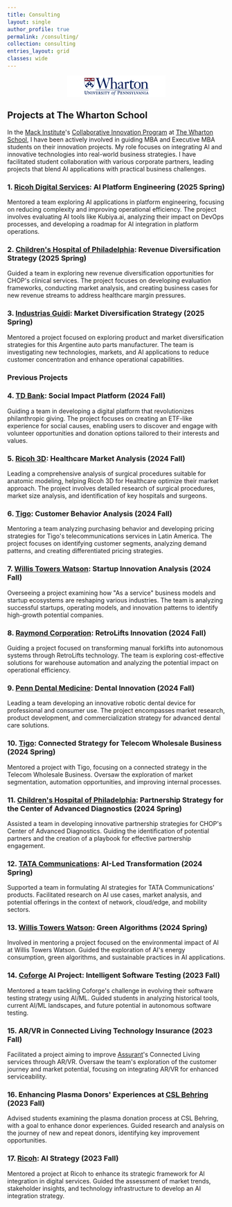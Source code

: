 ```yaml
---
title: Consulting
layout: single
author_profile: true
permalink: /consulting/
collection: consulting
entries_layout: grid
classes: wide
---
```

<div style="text-align:center; display:flex; justify-content:center; align-items:center; gap:20px; margin-bottom: 20px;">
    <a href="https://mackinstitute.wharton.upenn.edu/students/collaborative-innovation-program/" style="display: flex; align-items: center;">
        <img src="/assets/images/whartonlogo.png" alt="The Wharton School Logo" style="width: auto; height: 50px;"/>
    </a>
</div>

## Projects at The Wharton School

In the [Mack Institute](https://mackinstitute.wharton.upenn.edu/)'s [Collaborative Innovation Program](https://mackinstitute.wharton.upenn.edu/corporate-partnership/collaborative-innovation-program-partners/) at [The Wharton School](https://www.wharton.upenn.edu/), I have been actively involved in guiding MBA and Executive MBA students on their innovation projects. My role focuses on integrating AI and innovative technologies into real-world business strategies. I have facilitated student collaboration with various corporate partners, leading projects that blend AI applications with practical business challenges. 


### 1. [Ricoh Digital Services](https://www.ricoh.com/): AI Platform Engineering (2025 Spring)
Mentored a team exploring AI applications in platform engineering, focusing on reducing complexity and improving operational efficiency. The project involves evaluating AI tools like Kubiya.ai, analyzing their impact on DevOps processes, and developing a roadmap for AI integration in platform operations.

### 2. [Children's Hospital of Philadelphia](https://www.chop.edu/): Revenue Diversification Strategy (2025 Spring)
Guided a team in exploring new revenue diversification opportunities for CHOP's clinical services. The project focuses on developing evaluation frameworks, conducting market analysis, and creating business cases for new revenue streams to address healthcare margin pressures.

### 3. [Industrias Guidi](https://www.industriasguidi.com.ar/): Market Diversification Strategy (2025 Spring)
Mentored a project focused on exploring product and market diversification strategies for this Argentine auto parts manufacturer. The team is investigating new technologies, markets, and AI applications to reduce customer concentration and enhance operational capabilities.

### Previous Projects

### 4. [TD Bank](https://www.td.com/): Social Impact Platform (2024 Fall)
Guiding a team in developing a digital platform that revolutionizes philanthropic giving. The project focuses on creating an ETF-like experience for social causes, enabling users to discover and engage with volunteer opportunities and donation options tailored to their interests and values.

### 5. [Ricoh 3D](https://www.ricoh-usa.com/en/industries/healthcare/3d-for-healthcare): Healthcare Market Analysis (2024 Fall)
Leading a comprehensive analysis of surgical procedures suitable for anatomic modeling, helping Ricoh 3D for Healthcare optimize their market approach. The project involves detailed research of surgical procedures, market size analysis, and identification of key hospitals and surgeons.

### 6. [Tigo](https://www.tigo.com/): Customer Behavior Analysis (2024 Fall)
Mentoring a team analyzing purchasing behavior and developing pricing strategies for Tigo's telecommunications services in Latin America. The project focuses on identifying customer segments, analyzing demand patterns, and creating differentiated pricing strategies.

### 7. [Willis Towers Watson](https://www.wtwco.com/): Startup Innovation Analysis (2024 Fall)
Overseeing a project examining how "As a service" business models and startup ecosystems are reshaping various industries. The team is analyzing successful startups, operating models, and innovation patterns to identify high-growth potential companies.

### 8. [Raymond Corporation](https://www.raymondcorp.com/): RetroLifts Innovation (2024 Fall)
Guiding a project focused on transforming manual forklifts into autonomous systems through RetroLifts technology. The team is exploring cost-effective solutions for warehouse automation and analyzing the potential impact on operational efficiency.

### 9. [Penn Dental Medicine](https://www.dental.upenn.edu/): Dental Innovation (2024 Fall)
Leading a team developing an innovative robotic dental device for professional and consumer use. The project encompasses market research, product development, and commercialization strategy for advanced dental care solutions.

### 10. [Tigo](https://www.tigo.com/): Connected Strategy for Telecom Wholesale Business (2024 Spring)
Mentored a project with Tigo, focusing on a connected strategy in the Telecom Wholesale Business. Oversaw the exploration of market segmentation, automation opportunities, and improving internal processes.

### 11. [Children's Hospital of Philadelphia](https://www.chop.edu/): Partnership Strategy for the Center of Advanced Diagnostics (2024 Spring)
Assisted a team in developing innovative partnership strategies for CHOP's Center of Advanced Diagnostics. Guiding the identification of potential partners and the creation of a playbook for effective partnership engagement.

### 12. [TATA Communications](https://www.tatacommunications.com/): AI-Led Transformation (2024 Spring)
Supported a team in formulating AI strategies for TATA Communications' products. Facilitated research on AI use cases, market analysis, and potential offerings in the context of network, cloud/edge, and mobility sectors.

### 13. [Willis Towers Watson](https://www.wtwco.com/): Green Algorithms (2024 Spring)
Involved in mentoring a project focused on the environmental impact of AI at Willis Towers Watson. Guided the exploration of AI's energy consumption, green algorithms, and sustainable practices in AI applications.

### 14. [Coforge](https://www.coforge.com/) AI Project: Intelligent Software Testing (2023 Fall)
Mentored a team tackling Coforge's challenge in evolving their software testing strategy using AI/ML. Guided students in analyzing historical tools, current AI/ML landscapes, and future potential in autonomous software testing.

### 15. AR/VR in Connected Living Technology Insurance (2023 Fall)
Facilitated a project aiming to improve [Assurant](https://www.assurant.com/)'s Connected Living services through AR/VR. Oversaw the team's exploration of the customer journey and market potential, focusing on integrating AR/VR for enhanced serviceability.

### 16. Enhancing Plasma Donors' Experiences at [CSL Behring](https://www.csl.com/) (2023 Fall)
Advised students examining the plasma donation process at CSL Behring, with a goal to enhance donor experiences. Guided research and analysis on the journey of new and repeat donors, identifying key improvement opportunities.

### 17. [Ricoh](https://www.ricoh.com/): AI Strategy (2023 Fall)
Mentored a project at Ricoh to enhance its strategic framework for AI integration in digital services. Guided the assessment of market trends, stakeholder insights, and technology infrastructure to develop an AI integration strategy.


